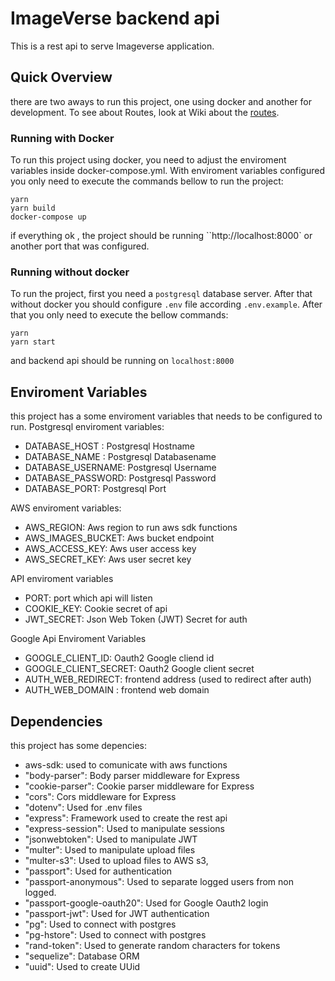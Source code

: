 # ImageVerse backend api

This is a rest api to serve Imageverse application.

## Quick Overview
there are two aways to run this project, one using docker and another for development. To see about Routes, look at Wiki about the [routes](https://github.com/mandoju/ImageVerse-backend-api/wiki/Routes).

### Running with Docker
 To run this project using docker, you need to adjust the enviroment variables inside docker-compose.yml. With enviroment variables configured you only need to execute the commands bellow to run the project:
 ```
 yarn
 yarn build
 docker-compose up
 ```
 if everything ok , the project should be running ``http://localhost:8000` or another port that was configured.

### Running without docker
 To run the project, first you need a ``postgresql`` database server. After that without docker you should configure ``.env`` file according ``.env.example``. After that you only need to execute the bellow commands:
 ```
 yarn
 yarn start
 ```
 and backend api should be running on ``localhost:8000``

## Enviroment Variables

 this project has a some enviroment variables that needs to be configured to run.
 Postgresql enviroment variables:
  - DATABASE_HOST : Postgresql Hostname
  - DATABASE_NAME : Postgresql Databasename
  - DATABASE_USERNAME: Postgresql Username
  - DATABASE_PASSWORD: Postgresql Password
  - DATABASE_PORT: Postgresql Port
 
 AWS enviroment variables:
  - AWS_REGION: Aws region to run aws sdk functions
  - AWS_IMAGES_BUCKET: Aws bucket endpoint
  - AWS_ACCESS_KEY: Aws user access key
  - AWS_SECRET_KEY: Aws user secret key

 API enviroment variables 
  - PORT: port which api will listen
  - COOKIE_KEY: Cookie secret of api
  - JWT_SECRET: Json Web Token (JWT) Secret for auth

  Google Api Enviroment Variables
  - GOOGLE_CLIENT_ID: Oauth2 Google cliend id
  - GOOGLE_CLIENT_SECRET: Oauth2 Google client secret
  - AUTH_WEB_REDIRECT: frontend address (used to redirect after auth)
  - AUTH_WEB_DOMAIN : frontend web domain

## Dependencies
 this project has some depencies: 
  - aws-sdk: used to comunicate with aws functions
  - "body-parser": Body parser middleware for Express
  - "cookie-parser": Cookie parser middleware for Express
  - "cors": Cors middleware for Express
  - "dotenv": Used for .env files
  - "express": Framework used to create the rest api
  - "express-session": Used to manipulate sessions
  - "jsonwebtoken":  Used to manipulate JWT
  - "multer": Used to manipulate upload files
  - "multer-s3": Used to upload files to AWS s3,
  - "passport": Used for authentication
  - "passport-anonymous": Used to separate logged users from non logged.
  - "passport-google-oauth20": Used for Google Oauth2 login
  - "passport-jwt": Used for JWT authentication
  - "pg": Used to connect with postgres
  - "pg-hstore": Used to connect with postgres
  - "rand-token": Used to generate random characters for tokens
  -  "sequelize": Database ORM
  -  "uuid": Used to create UUid